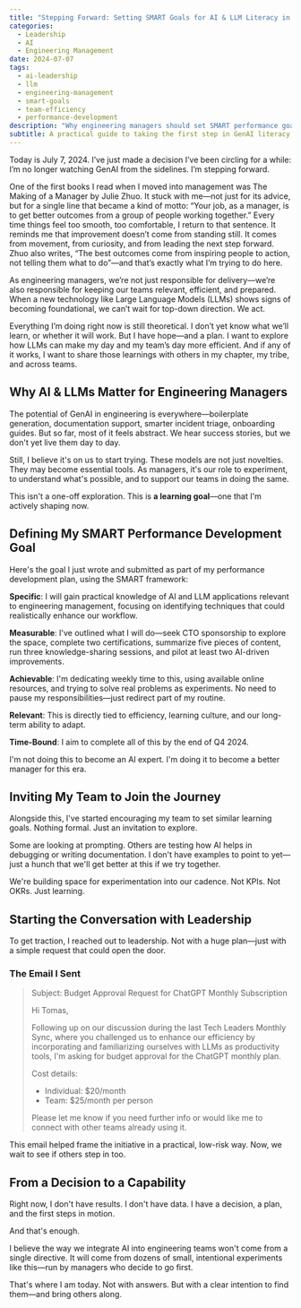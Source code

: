 ```yaml
---
title: "Stepping Forward: Setting SMART Goals for AI & LLM Literacy in Engineering Leadership"
categories:
  - Leadership
  - AI
  - Engineering Management
date: 2024-07-07
tags:
  - ai-leadership
  - llm
  - engineering-management
  - smart-goals
  - team-efficiency
  - performance-development
description: "Why engineering managers should set SMART performance goals around GenAI and LLMs—and how to bring your team, your leadership, and your company along with you."
subtitle: A practical guide to taking the first step in GenAI literacy as an engineering leader, defining measurable learning goals, and building organizational support for AI adoption.
---
```


Today is July 7, 2024. I’ve just made a decision I’ve been circling for a while: I’m no longer watching GenAI from the sidelines. I’m stepping forward.

One of the first books I read when I moved into management was The Making of a Manager by Julie Zhuo. It stuck with me—not just for its advice, but for a single line that became a kind of motto: “Your job, as a manager, is to get better outcomes from a group of people working together.” Every time things feel too smooth, too comfortable, I return to that sentence. It reminds me that improvement doesn’t come from standing still. It comes from movement, from curiosity, and from leading the next step forward. Zhuo also writes, “The best outcomes come from inspiring people to action, not telling them what to do”—and that’s exactly what I’m trying to do here.

As engineering managers, we’re not just responsible for delivery—we’re also responsible for keeping our teams relevant, efficient, and prepared. When a new technology like Large Language Models (LLMs) shows signs of becoming foundational, we can’t wait for top-down direction. We act.

Everything I’m doing right now is still theoretical. I don’t yet know what we’ll learn, or whether it will work. But I have hope—and a plan. I want to explore how LLMs can make my day and my team’s day more efficient. And if any of it works, I want to share those learnings with others in my chapter, my tribe, and across teams.

## Why AI & LLMs Matter for Engineering Managers

The potential of GenAI in engineering is everywhere—boilerplate generation, documentation support, smarter incident triage, onboarding guides. But so far, most of it feels abstract. We hear success stories, but we don't yet live them day to day.

Still, I believe it's on us to start trying. These models are not just novelties. They may become essential tools. As managers, it's our role to experiment, to understand what's possible, and to support our teams in doing the same.

This isn't a one-off exploration. This is **a learning goal**—one that I'm actively shaping now.

## Defining My SMART Performance Development Goal

Here's the goal I just wrote and submitted as part of my performance development plan, using the SMART framework:

**Specific**: I will gain practical knowledge of AI and LLM applications relevant to engineering management, focusing on identifying techniques that could realistically enhance our workflow.

**Measurable**: I've outlined what I will do—seek CTO sponsorship to explore the space, complete two certifications, summarize five pieces of content, run three knowledge-sharing sessions, and pilot at least two AI-driven improvements.

**Achievable**: I'm dedicating weekly time to this, using available online resources, and trying to solve real problems as experiments. No need to pause my responsibilities—just redirect part of my routine.

**Relevant**: This is directly tied to efficiency, learning culture, and our long-term ability to adapt.

**Time-Bound**: I aim to complete all of this by the end of Q4 2024.

I'm not doing this to become an AI expert. I'm doing it to become a better manager for this era.

## Inviting My Team to Join the Journey

Alongside this, I've started encouraging my team to set similar learning goals. Nothing formal. Just an invitation to explore.

Some are looking at prompting. Others are testing how AI helps in debugging or writing documentation. I don't have examples to point to yet—just a hunch that we'll get better at this if we try together.

We're building space for experimentation into our cadence. Not KPIs. Not OKRs. Just learning.

## Starting the Conversation with Leadership

To get traction, I reached out to leadership. Not with a huge plan—just with a simple request that could open the door.

### The Email I Sent

> Subject: Budget Approval Request for ChatGPT Monthly Subscription
>
> Hi Tomas,
>
> Following up on our discussion during the last Tech Leaders Monthly Sync, where you challenged us to enhance our efficiency by incorporating and familiarizing ourselves with LLMs as productivity tools, I'm asking for budget approval for the ChatGPT monthly plan.
>
> Cost details:
>
> - Individual: $20/month
> - Team: $25/month per person
>
> Please let me know if you need further info or would like me to connect with other teams already using it.

This email helped frame the initiative in a practical, low-risk way. Now, we wait to see if others step in too.

## From a Decision to a Capability

Right now, I don't have results. I don't have data. I have a decision, a plan, and the first steps in motion.

And that's enough.

I believe the way we integrate AI into engineering teams won't come from a single directive. It will come from dozens of small, intentional experiments like this—run by managers who decide to go first.

That's where I am today. Not with answers. But with a clear intention to find them—and bring others along.
